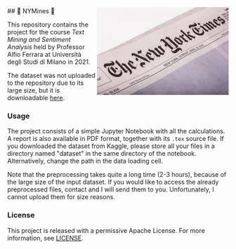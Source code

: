 <img align="right" width="300" src="https://github.com/andreasala98/NYMines/blob/master/Misc/shutterstock_272424740.0.jpg">
## 📰 NYMines 📰

This repository contains the project for the course _Text Mining and Sentiment Analysis_ held by Professor Alfio Ferrara at Università degli Studi di Milano in 2021.

The dataset was not uploaded to the repository due to its large size, but it is downloadable [here][1].

### Usage

The project consists of a simple Jupyter Notebook with all the calculations. A report is also available in PDF format, together with its ```.tex``` source file.
If you downloaded the dataset from Kaggle, please store all your files in a directory named "dataset" in the same directory of the notebook. Alternatively, change the path in the data loading cell.

Note that the preprocessing takes quite a long time (2-3 hours), because of the large size of the input dataset. If you would like to access the already preprocessed files, contact and I will send them to you. Unfortunately, I cannot upload them for size reasons.

### License

This project is released with a permissive Apache License. For more information, see [LICENSE][2].



[1]: https://www.kaggle.com/aashita/nyt-comments
[2]: https://www.github.com/andreasala98/NYMines/blob/master/LICENSE
